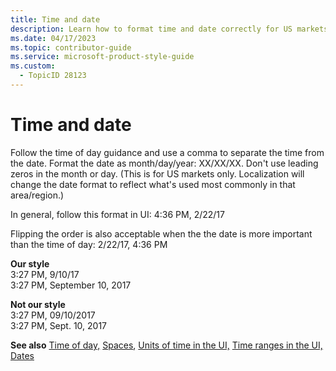 ```yaml
---
title: Time and date
description: Learn how to format time and date correctly for US markets in your documentation. Follow our style guide to ensure consistency and clarity in your content.
ms.date: 04/17/2023
ms.topic: contributor-guide
ms.service: microsoft-product-style-guide
ms.custom:
  - TopicID 28123
---
```



# Time and date

Follow the time of day guidance and use a comma to separate the time from the date. Format the date as month/day/year: XX/XX/XX. Don't use leading zeros in the month or day. (This is for US markets only. Localization will change the date format to reflect what's used most commonly in that area/region.)

In general, follow this format in UI: 4:36 PM, 2/22/17

Flipping the order is also acceptable when the the date is more important than the time of day: 2/22/17, 4:36 PM

**Our style**  
3:27 PM, 9/10/17  
3:27 PM, September 10, 2017  

**Not our style**  
3:27 PM, 09/10/2017  
3:27 PM, Sept. 10, 2017

**See also** [Time of day,](~\grammar-usage\time-day-date\time-of-day.md) [Spaces](https://styleguides.azurewebsites.net/Styleguide/Read?id=2696&topicid=33628), [Units of time in the UI,](~\grammar-usage\time-day-date\units-of-time--abbreviations-in-the-ui.md) [Time ranges in the UI,](~\grammar-usage\time-day-date\time-and-date-ranges.md) [Dates](~\grammar-usage\dates.md)

